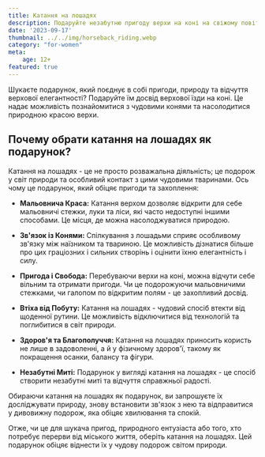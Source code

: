 ```yaml
---
title: Катання на лошадях
description: Подаруйте незабутню пригоду верхи на коні на свіжому повітрі.
date: '2023-09-17'
thumbnail: ../../img/horseback_riding.webp
category: "for-women"
meta:
    age: 12+
featured: true
---
```


Шукаєте подарунок, який поєднує в собі пригоди, природу та відчуття верхової елегантності? Подаруйте їм досвід верхової їзди на коні. Це надає можливість познайомитися з чудовими конями та насолодитися природною красою верхи.

## Почему обрати катання на лошадях як подарунок?

Катання на лошадях - це не просто розважальна діяльність; це подорож у світ природи та особливий контакт з цими чудовими тваринами. Ось чому це подарунок, який обіцяє пригоди та захоплення:

- **Мальовнича Краса:** Катання верхом дозволяє відкрити для себе мальовничі стежки, луки та ліси, які часто недоступні іншими способами. Це місця, де можна насолоджуватися природою.

- **Зв'язок із Конями:** Спілкування з лошадьми сприяє особливому зв'язку між наїзником та твариною. Це можливість дізнатися більше про цих граціозних і сильних створінь і оцінити їхню елегантність і силу.

- **Пригода і Свобода:** Перебуваючи верхи на коні, можна відчути себе вільним та отримати пригоди. Чи це подорожуючи мальовничими стежками, чи галопом по відкритим полям - це захопливий досвід.

- **Втіха від Побуту:** Катання на лошадях - чудовий спосіб втекти від щоденної рутини. Це можливість відключитися від технологій та поглибитися в світ природи.

- **Здоров'я та Благополуччя:** Катання на лошадях приносить користь не лише в задоволенні, а й у фізичному здоров'ї, такому як покращення осанки, балансу та фігури.

- **Незабутні Миті:** Подарунок у вигляді катання на лошадях - це спосіб створити незабутні миті та відчуття справжньої радості.

Обираючи катання на лошадях як подарунок, ви запрошуєте їх досліджувати природу, знову встановити зв'язок з нею та відправитися у дивовижну подорож, яка обіцяє хвилювання та спокій.

Отже, чи це для шукача пригод, природного ентузіаста або того, хто потребує перерви від міського життя, оберіть катання на лошадях. Цей подарунок обіцяє віднести їх у чудову подорож світом природи.
